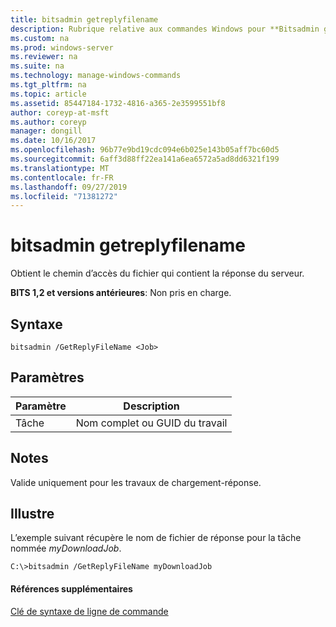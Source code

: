 ```yaml
---
title: bitsadmin getreplyfilename
description: Rubrique relative aux commandes Windows pour **Bitsadmin getreplyfilename** -obtient le chemin d’accès du fichier qui contient la réponse du serveur.
ms.custom: na
ms.prod: windows-server
ms.reviewer: na
ms.suite: na
ms.technology: manage-windows-commands
ms.tgt_pltfrm: na
ms.topic: article
ms.assetid: 85447184-1732-4816-a365-2e3599551bf8
author: coreyp-at-msft
ms.author: coreyp
manager: dongill
ms.date: 10/16/2017
ms.openlocfilehash: 96b77e9bd19cdc094e6b025e143b05aff7bc60d5
ms.sourcegitcommit: 6aff3d88ff22ea141a6ea6572a5ad8dd6321f199
ms.translationtype: MT
ms.contentlocale: fr-FR
ms.lasthandoff: 09/27/2019
ms.locfileid: "71381272"
---
```

# <a name="bitsadmin-getreplyfilename"></a>bitsadmin getreplyfilename

Obtient le chemin d’accès du fichier qui contient la réponse du serveur.

**BITS 1,2 et versions antérieures**: Non pris en charge.

## <a name="syntax"></a>Syntaxe

```
bitsadmin /GetReplyFileName <Job>
```

## <a name="parameters"></a>Paramètres

|Paramètre|Description|
|---------|-----------|
|Tâche|Nom complet ou GUID du travail|

## <a name="remarks"></a>Notes

Valide uniquement pour les travaux de chargement-réponse.

## <a name="BKMK_examples"></a>Illustre

L’exemple suivant récupère le nom de fichier de réponse pour la tâche nommée *myDownloadJob*.
```
C:\>bitsadmin /GetReplyFileName myDownloadJob
```

#### <a name="additional-references"></a>Références supplémentaires

[Clé de syntaxe de ligne de commande](command-line-syntax-key.md)